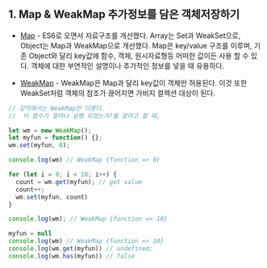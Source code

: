 ## 1. Map & WeakMap 추가정보를 담은 객체저장하기
* [Map](https://developer.mozilla.org/en-US/docs/Web/JavaScript/Reference/Global_Objects/Map) - ES6로 오면서 자료구조를 개선했다. Array는 Set과 WeakSet으로, Object는 Map과 WeakMap으로 개선했다. Map은 key/value 구조를 이루며, 기존 Object와 달리 key값에 함수, 객체, 원시자료형등 어떠한 값이든 사용 할 수 있다. 객체에 대한 부연적인 설명이나 추가적인 정보를 넣을 때 유용하다.

* [WeakMap](https://developer.mozilla.org/en-US/docs/Web/JavaScript/Reference/Global_Objects/WeakMap) - WeakMap은 Map과 달리 key값이 객체만 허용된다. 이것 또한 WeakSet처럼 객체의 참조가 끊어지면 가비지 컬렉션 대상이 된다. 
```javascript
// 강의에서는 WeakMap만 다룬다.
//  이 함수가 얼마나 실행 되었는가?를 알려고 할 때,

let wm = new WeakMap();
let myfun = function() {};
wm.set(myfun, 0);

console.log(wm) // WeakMap {function => 0}

for (let i = 0; i < 10; i++) {
  count = wm.get(myfun); // get value
  count++;
  wm.set(myfun, count)
}

console.log(wm); // WeakMap {function => 10}

myfun = null
console.log(wm) // WeakMap {function => 10}
console.log(wm.get(myfun)) // undefined;
console.log(wm.has(myfun)) // false
```

